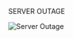 SERVER OUTAGE

![Server Outage](https://media.istockphoto.com/id/1347880318/photo/rearview-shot-of-two-young-technicians-standing-with-their-hands-behind-their-heads-while.jpg?s=1024x1024&w=is&k=20&c=wRW-VH6qUznB0SGib6LMhEgxatmvbNm_Y0SXQuGB5-U=)
